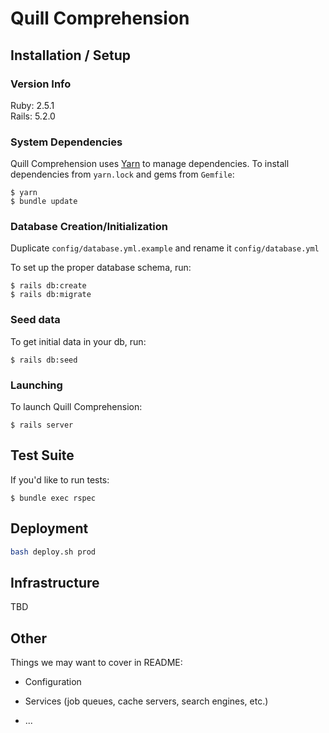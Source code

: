 # Quill Comprehension

## Installation / Setup

### Version Info
Ruby: 2.5.1  
Rails: 5.2.0

### System Dependencies
Quill Comprehension uses [Yarn](https://yarnpkg.com/lang/en/) to manage dependencies. To install dependencies from `yarn.lock` and gems from `Gemfile`:
```
$ yarn
$ bundle update
```
### Database Creation/Initialization
Duplicate `config/database.yml.example` and rename it `config/database.yml`

To set up the proper database schema, run:
```
$ rails db:create
$ rails db:migrate
```

### Seed data
To get initial data in your db, run:

```
$ rails db:seed
```

### Launching
To launch Quill Comprehension:
```
$ rails server
```

## Test Suite
If you'd like to run tests:
```
$ bundle exec rspec
```

## Deployment
```bash
bash deploy.sh prod
```

## Infrastructure
TBD

## Other

Things we may want to cover in README:

* Configuration

* Services (job queues, cache servers, search engines, etc.)

* ...
